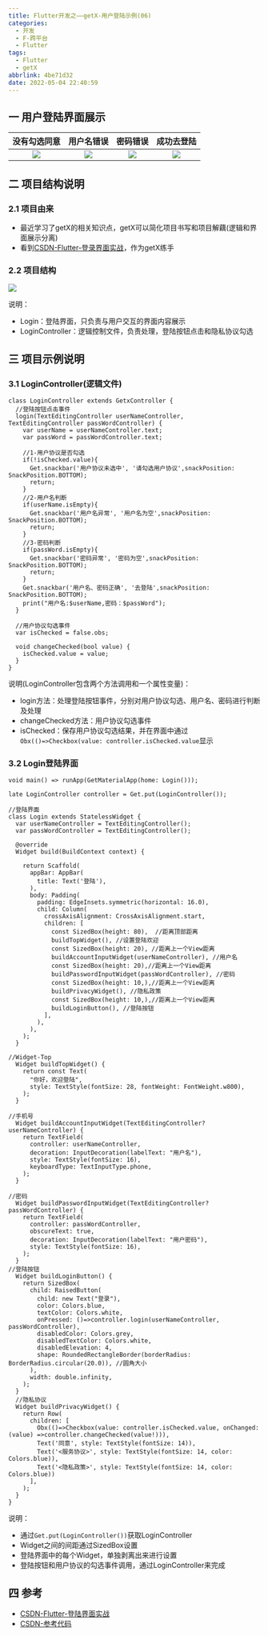 ```yaml
---
title: Flutter开发之——getX-用户登陆示例(06)
categories:
  - 开发
  - F-跨平台
  - Flutter
tags:
  - Flutter
  - getX
abbrlink: 4be71d32
date: 2022-05-04 22:40:59
---
```

## 一 用户登陆界面展示

| 没有勾选同意 | 用户名错误 | 密码错误 | 成功去登陆 |
| :----------: | :--------: | :------: | :--------: |
|    ![][1]    |   ![][2]   |  ![][3]  |   ![][4]   |

<!--more-->

## 二 项目结构说明

### 2.1 项目由来

* 最近学习了getX的相关知识点，getX可以简化项目书写和项目解藕(逻辑和界面展示分离)
* 看到[CSDN-Flutter-登录界面实战](https://blog.csdn.net/mrRuby/article/details/122366726)，作为getX练手

### 2.2 项目结构

![][5]

说明：

* Login：登陆界面，只负责与用户交互的界面内容展示
* LoginController：逻辑控制文件，负责处理，登陆按钮点击和隐私协议勾选

## 三 项目示例说明

### 3.1 LoginController(逻辑文件)

```
class LoginController extends GetxController {
  //登陆按钮点击事件
  login(TextEditingController userNameController, TextEditingController passWordController) {
    var userName = userNameController.text;
    var passWord = passWordController.text;

    //1-用户协议是否勾选
    if(!isChecked.value){
      Get.snackbar('用户协议未选中', '请勾选用户协议',snackPosition: SnackPosition.BOTTOM);
      return;
    }
    //2-用户名判断
    if(userName.isEmpty){
      Get.snackbar('用户名异常', '用户名为空',snackPosition: SnackPosition.BOTTOM);
      return;
    }
    //3-密码判断
    if(passWord.isEmpty){
      Get.snackbar('密码异常', '密码为空',snackPosition: SnackPosition.BOTTOM);
      return;
    }
    Get.snackbar('用户名、密码正确', '去登陆',snackPosition: SnackPosition.BOTTOM);
    print("用户名:$userName,密码：$passWord");
  }

  //用户协议勾选事件
  var isChecked = false.obs;

  void changeChecked(bool value) {
    isChecked.value = value;
  }
}
```

说明(LoginController包含两个方法调用和一个属性变量)：

* login方法：处理登陆按钮事件，分别对用户协议勾选、用户名、密码进行判断及处理
* changeChecked方法：用户协议勾选事件
* isChecked：保存用户协议勾选结果，并在界面中通过`Obx(()=>Checkbox(value: controller.isChecked.value`显示

### 3.2 Login登陆界面

```
void main() => runApp(GetMaterialApp(home: Login()));

late LoginController controller = Get.put(LoginController());

//登陆界面
class Login extends StatelessWidget {
  var userNameController = TextEditingController();
  var passWordController = TextEditingController();

  @override
  Widget build(BuildContext context) {

    return Scaffold(
      appBar: AppBar(
        title: Text('登陆'),
      ),
      body: Padding(
        padding: EdgeInsets.symmetric(horizontal: 16.0),
        child: Column(
          crossAxisAlignment: CrossAxisAlignment.start,
          children: [
            const SizedBox(height: 80),  //距离顶部距离
            buildTopWidget(), //设置登陆欢迎
            const SizedBox(height: 20), //距离上一个View距离
            buildAccountInputWidget(userNameController), //用户名
            const SizedBox(height: 20),//距离上一个View距离
            buildPasswordInputWidget(passWordController), //密码
            const SizedBox(height: 10,),//距离上一个View距离
            buildPrivacyWidget(), //隐私政策
            const SizedBox(height: 10,),//距离上一个View距离
            buildLoginButton(), //登陆按钮
          ],
        ),
      ),
    );
  }

//Widget-Top
  Widget buildTopWidget() {
    return const Text(
      "你好，欢迎登陆",
      style: TextStyle(fontSize: 28, fontWeight: FontWeight.w800),
    );
  }

//手机号
  Widget buildAccountInputWidget(TextEditingController? userNameController) {
    return TextField(
      controller: userNameController,
      decoration: InputDecoration(labelText: "用户名"),
      style: TextStyle(fontSize: 16),
      keyboardType: TextInputType.phone,
    );
  }

//密码
  Widget buildPasswordInputWidget(TextEditingController? passWordController) {
    return TextField(
      controller: passWordController,
      obscureText: true,
      decoration: InputDecoration(labelText: "用户密码"),
      style: TextStyle(fontSize: 16),
    );
  }
//登陆按钮
  Widget buildLoginButton() {
    return SizedBox(
      child: RaisedButton(
        child: new Text("登录"),
        color: Colors.blue,
        textColor: Colors.white,
        onPressed: ()=>controller.login(userNameController, passWordController),
        disabledColor: Colors.grey,
        disabledTextColor: Colors.white,
        disabledElevation: 4,
        shape: RoundedRectangleBorder(borderRadius: BorderRadius.circular(20.0)), //圆角大小
      ),
      width: double.infinity,
    );
  }
  //隐私协议
  Widget buildPrivacyWidget() {
    return Row(
      children: [
        Obx(()=>Checkbox(value: controller.isChecked.value, onChanged: (value) =>controller.changeChecked(value!))),
        Text('同意', style: TextStyle(fontSize: 14)),
        Text('<服务协议>', style: TextStyle(fontSize: 14, color: Colors.blue)),
        Text('<隐私政策>', style: TextStyle(fontSize: 14, color: Colors.blue))
      ],
    );
  }
}
```

说明：

* 通过`Get.put(LoginController())`获取LoginController
* Widget之间的间距通过SizedBox设置
* 登陆界面中的每个Widget，单独剥离出来进行设置
* 登陆按钮和用户协议的勾选事件调用，通过LoginController来完成

## 四 参考

* [CSDN-Flutter-登陆界面实战](https://blog.csdn.net/mrRuby/article/details/122366726)
* [CSDN-参考代码](https://download.csdn.net/download/Calvin_zhou/85287169)



[1]:https://fastly.jsdelivr.net/gh/PGzxc/CDN@master/blog-flutter/flutter-getx-06-login-agree-error.png
[2]:https://fastly.jsdelivr.net/gh/PGzxc/CDN@master/blog-flutter/flutter-getx-06-login-username-error.png
[3]:https://fastly.jsdelivr.net/gh/PGzxc/CDN@master/blog-flutter/flutter-getx-06-login-pwd-error.png
[4]:https://fastly.jsdelivr.net/gh/PGzxc/CDN@master/blog-flutter/flutter-getx-06-login-success-info.png
[5]:https://fastly.jsdelivr.net/gh/PGzxc/CDN@master/blog-flutter/flutter-getx-06-login-project-struct.png